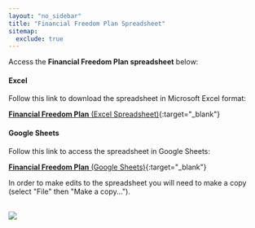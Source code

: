 ```yaml
---
layout: "no_sidebar"
title: "Financial Freedom Plan Spreadsheet"
sitemap:
  exclude: true  
---
```

 <div class="separator-2"></div>

Access the **Financial Freedom Plan spreadsheet** below:

#### Excel
Follow this link to download the spreadsheet in Microsoft Excel format:

[**Financial Freedom Plan** (Excel Spreadsheet)](/downloads/Financial_Freedom_calculator.xlsx){:target="_blank"}


#### Google Sheets
Follow this link to access the spreadsheet in Google Sheets:

[**Financial Freedom Plan** (Google Sheets)](http://bit.ly/freedomcalculator){:target="_blank"}

In order to make edits to the spreadsheet you will need to make a copy (select "File" then "Make a copy...").
<br>
<br>

<!-- START ADVERTISER: Preloved UK from awin.com -->
<a href="https://www.awin1.com/cread.php?s=454255&v=5834&q=218805&r=452089">
    <img src="https://www.awin1.com/cshow.php?s=454255&v=5834&q=218805&r=452089" border="0">
</a>
<!-- END ADVERTISER: Preloved UK from awin.com -->


